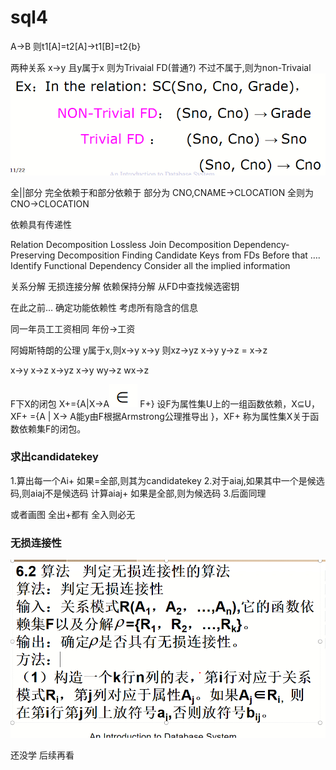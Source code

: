 # sql4
A->B
则t1[A]=t2[A]->t1[B]=t2{b}

两种关系
x->y 且y属于x
则为Trivaial FD(普通?)
不过不属于,则为non-Trivaial 
![Img](./FILES/sql4.md/img-20221122150416.png)

全||部分
完全依赖于和部分依赖于
部分为
CNO,CNAME->CLOCATION
全则为
CNO->CLOCATION

依赖具有传递性


Relation Decomposition
Lossless Join Decomposition
Dependency-Preserving Decomposition
Finding Candidate Keys from FDs
Before that ….
Identify Functional Dependency
Consider all the implied information


关系分解
无损连接分解
依赖保持分解
从FD中查找候选密钥

在此之前…
确定功能依赖性
考虑所有隐含的信息

同一年员工工资相同
年份->工资

阿姆斯特朗的公理
y属于x,则x->y
x->y 则xz->yz
x->y y->z = x->z

x->y x->z x->yz
x->y wy->z wx->z

F下X的闭包
X+={A|X->A![Img](./FILES/sql4.md/img-20221122163758.png) F+}
设F为属性集U上的一组函数依赖，X⊆U，XF+ ={A | X→ A能y由F根据Armstrong公理推导出 }，XF+ 称为属性集X关于函数依赖集F的闭包。


### 求出candidatekey
1.算出每一个Ai+
如果=全部,则其为candidatekey
2.对于aiaj,如果其中一个是候选码,则aiaj不是候选码
计算aiaj+
如果是全部,则为候选码
3.后面同理

或者画图
全出+都有
全入则必无

### 无损连接性
![Img](./FILES/sql4.md/img-20221122182442.png)

还没学
后续再看
